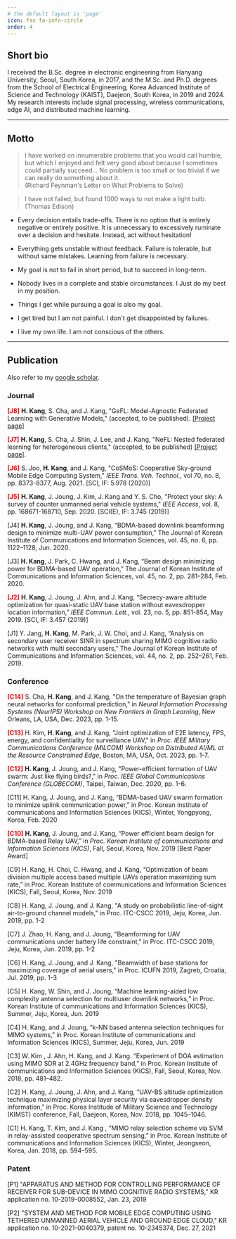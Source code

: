 ```yaml
---
# the default layout is 'page'
icon: fas fa-info-circle
order: 4
---
```


## Short bio
I received the B.Sc. degree in electronic engineering from Hanyang University, Seoul, South Korea, in 2017, and the M.Sc. and Ph.D. degrees from the School of Electrical Engineering, Korea Advanced Institute of Science and Technology (KAIST), Daejeon, South Korea, in 2019 and 2024. My research interests include signal processing, wireless communications, edge AI, and distributed machine learning.

<hr/>

## Motto

> I have worked on innumerable problems that you would call humble, but which I enjoyed and felt very good about because I sometimes could partially succeed... No problem is too small or too trivial if we can really do something about it. <br /> (Richard Feynman's Letter on What Problems to Solve)

> I have not failed, but found 1000 ways to not make a light bulb. <br />(Thomas Edison) 

- Every decision entails trade-offs. There is no option that is entirely negative or entirely positive. It is unnecessary to excessively ruminate over a decision and hesitate. Instead, act without hesitation!

- Everything gets unstable without feedback. Failure is tolerable, but without same mistakes. Learning from failure is necessary.

- My goal is not to fail in short period, but to succeed in long-term.

- Nobody lives in a complete and stable circumstances. I Just do my best in my position.

- Things I get while pursuing a goal is also my goal.

- I get tired but I am not painful. I don't get disappointed by failures.

- I live my own life. I am not conscious of the others.

<hr/>

## Publication
Also refer to my [google scholar][google-scholar].
### Journal

<span style="color:red">**[J8]**</span> **H. Kang**, S. Cha, and J. Kang, "GeFL: Model-Agnostic Federated Learning with Generative Models," (accepted, to be published). [[Project page]][gefl]

<span style="color:red">**[J7]**</span> **H. Kang**, S. Cha, J. Shin, J. Lee, and J. Kang, "NeFL: Nested federated learning for heterogeneous clients," (accepted, to be published) [[Project page]][nefl].

<span style="color:red">**[J6]**</span> S. Joo, **H. Kang**, and J. Kang, "CoSMoS: Cooperative Sky-ground Mobile Edge Computing System," *IEEE Trans. Veh. Technol.*, vol 70, no. 8, pp. 8373-8377, Aug. 2021. [SCI, IF: 5.978 (2020)]

<span style="color:red">**[J5]**</span> **H. Kang**, J. Joung, J. Kim, J. Kang and Y. S. Cho, "Protect your sky: A survey of counter unmanned aerial vehicle systems," *IEEE Access*, vol. 8, pp. 168671-168710, Sep. 2020. [SCI(E), IF: 3.745 (2019)]

[J4] **H. Kang**, J. Joung, and J. Kang, “BDMA-based downlink beamforming design to minimize multi-UAV power consumption,” The Journal of Korean Institute of Communications and Information Sciences, vol. 45, no. 6, pp. 1122–1128, Jun. 2020. 

[J3] **H. Kang**, J. Park, C. Hwang, and J. Kang, “Beam design minimizing power for BDMA-based UAV operation,” The Journal of Korean Institute of Communications and Information Sciences, vol. 45, no. 2, pp. 281–284, Feb. 2020. 

<span style="color:red">**[J2]**</span> **H. Kang**, J. Joung, J. Ahn, and J. Kang, “Secrecy-aware altitude optimization for quasi-static UAV base station without eavesdropper location information,” *IEEE Commun. Lett.*, vol. 23, no. 5, pp. 851-854, May 2019. [SCI, IF: 3.457 (2019)]

[J1] Y. Jang, **H. Kang**, M. Park, J. W. Choi, and J. Kang, “Analysis on secondary user receiver SINR in spectrum sharing MIMO cognitive radio networks with multi secondary users,” The Journal of Korean Institute of Communications and Information Sciences, vol. 44, no. 2, pp. 252–261, Feb. 2019. 

### Conference

<span style="color:red">**[C14]**</span> S. Cha, **H. Kang**, and J. Kang, "On the temperature of Bayesian graph neural networks for conformal prediction," in *Neural Information Processing Systems (NeurIPS) Workshop on New Frontiers in Graph Learning*, New Orleans, LA, USA, Dec. 2023, pp. 1-15.

<span style="color:red">**[C13]**</span> H. Kim, **H. Kang**, and J. Kang, "Joint optimization of E2E latency, FPS, energy, and confidentiality for surveillance UAV," in *Proc. IEEE Military Communications Conference (MILCOM) Workshop on Distributed AI/ML at the Resource Constrained Edge*, Boston, MA, USA, Oct. 2023, pp. 1-7.

<span style="color:red">**[C12]**</span> **H. Kang**, J. Joung, and J. Kang, "Power-efficient formation of UAV swarm: Just like flying birds?," in *Proc. IEEE Global Communications Conference (GLOBECOM)*, Taipei, Taiwan, Dec. 2020, pp. 1-6.

[C11] H. Kang, J. Joung, and J. Kang, “BDMA-based UAV swarm formation to minimize uplink communication power,” in Proc. Korean Institute of communications and Information Sciences (KICS), Winter, Yongpyong, Korea, Feb. 2020

<span style="color:red">**[C10]**</span> **H. Kang**, J. Joung, and J. Kang, “Power efficient beam design for BDMA-based Relay UAV,” in *Proc. Korean Institute of communications and Information Sciences (KICS)*, Fall, Seoul, Korea, Nov. 2019 [Best Paper Award]

[C9] H. Kang, H. Choi, C. Hwang, and J. Kang, “Optimization of beam division multiple access based multiple UAVs operation maximizing sum rate,” in Proc. Korean Institute of communications and Information Sciences (KICS), Fall, Seoul, Korea, Nov. 2019

[C8] H. Kang, J. Joung, and J. Kang, "A study on probabilistic line-of-sight air-to-ground channel models," in Proc. ITC-CSCC 2019, Jeju, Korea, Jun. 2019, pp. 1-2

[C7] J. Zhao, H. Kang, and J. Joung, "Beamforming for UAV communications under battery life constraint," in Proc. ITC-CSCC 2019, Jeju, Korea, Jun. 2019, pp. 1-2

[C6] H. Kang, J. Joung, and J. Kang, "Beamwidth of base stations for maximizing coverage of aerial users," in Proc. ICUFN 2019, Zagreb, Croatia, Jul. 2019, pp. 1-3 

[C5] H. Kang, W. Shin, and J. Joung, “Machine learning-aided low complexity antenna selection for multiuser downlink networks,” in Proc. Korean Institute of communications and Information Sciences (KICS), Summer, Jeju, Korea, Jun. 2019

[C4] H. Kang, and J. Joung, “k-NN based antenna selection techniques for MIMO systems,” in Proc. Korean Institute of communications and Information Sciences (KICS), Summer, Jeju, Korea, Jun. 2019

[C3] W. Kim , J. Ahn, H. Kang, and J. Kang. “Experiment of DOA estimation using MIMO SDR at 2.4GHz frequency band,” in Proc. Korean Institute of communications and Information Sciences (KICS), Fall, Seoul, Korea, Nov. 2018, pp. 481–482.

[C2] H. Kang, J. Joung, J. Ahn, and J. Kang, “UAV-BS altitude optimization technique maximizing physical layer security via eavesdropper density information,” in Proc. Korea Institude of Military Science and Technology (KIMST) conference, Fall, Daejeon, Korea, Nov. 2018, pp. 1045–1046.

[C1] H. Kang, T. Kim, and J. Kang , “MIMO relay selection scheme via SVM in relay-assisted cooperative spectrum sensing,” in Proc. Korean Institute of communications and Information Sciences (KICS), Winter, Jeongseon, Korea, Jan. 2018, pp. 594–595.

### Patent
[P1] "APPARATUS AND METHOD FOR CONTROLLING PERFORMANCE OF RECEIVER FOR SUB-DEVICE IN MIMO COGNITIVE RADIO SYSTEMS," KR application no. 10-2019-0008552, Jan. 23, 2019

[P2] "SYSTEM AND METHOD FOR MOBILE EDGE COMPUTING USING TETHERED UNMANNED AERIAL VEHICLE AND GROUND EDGE CLOUD," KR application no. 10-2021-0040379, patent no. 10-2345374, Dec. 27, 2021

[google-scholar]: https://scholar.google.com/citations?user=zVQggNkAAAAJ&hl=ko
[nefl]: https://honggkang.github.io/nefl/
[gefl]: https://honggkang.github.io/gefl/